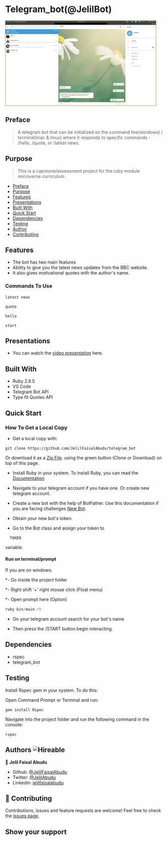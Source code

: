 # Telegram_bot(@JelilBot)

![screenshot](./images/tel_bot.gif)

## Preface

> A telegram bot that can be initialized on the command line(windows) / terminal(mac &amp; linux) where it responds to specific commands - /hello, /quote, or /latest news.

## Purpose

> This is a capstone/assessment project for the ruby module microverse curriculum .

- [Preface](#preface)
- [Purpose](#purpose)
- [Features](#features)
- [Presentations](#presentations)
- [Built With](#built-with)
- [Quick Start](#quick-start)
- [Dependencies](#dependencies)
- [Testing](#testing)
- [Author](#author)
- [Contributing](#contributing)

## Features

- The bot has two main features
- Ability to give you the latest news updates from the BBC website.
- It also gives motivational quotes with the author's name.

### Commands To Use

```console
latest news
```

```console
quote
```

```console
hello
```

 ```console
start
```

## Presentations

- You can watch the [video presentation](https://youtu.be/teb6WqpdRos) here.

## Built With

- Ruby 2.6.5
- VS Code
- Telegram Bot API
- Type fit Quotes API

## Quick Start

### How To Get a Local Copy

- Get  a local copy with:

```console
git clone https://github.com/JelilFaisalAbudu/telegram_bot
```

Or download it as a [Zip File](https://github.com/JelilFaisalAbudu/telegram_bot/archive/master.zip). using the green button (Clone or Download) on top of this page.

- Install Ruby in your system. To install Ruby, you can read the [Documentation](https://www.ruby-lang.org/en/documentation/installation/)

- Navigate to your telegram account if you have one. Or create new telegram account.
- Create a new bot with the help of BotFather. Use this documentation if you are facing challenges [New Bot](https://core.telegram.org/bots#6-botfather).
- Obtain your new bot's token.
- Go to the Bot class and assign your token to

```console
  TOKEN
```

variable.

#### Run on terminal/prompt

If you are on windows:

*- Go inside the project folder

*- Right shift '+' right mouse click (Float menu)

*- Open prompt here (Option)

```js
ruby bin/main.rb
```

- On your telegram account search for your bot's name

- Then press the /START button begin interacting.

## Dependencies

- rspec
- telegram_bot

## Testing

Install Rspec gem in your system. To do this:

Open Command Prompt or Terminal and run:

```console
gem install Rspec
```

Navigate into the project folder and run the following command in the console:

```console
rspec
```

## Authors ![Hireable](https://img.shields.io/badge/HIREABLE-YES-yellowgreen&?style=for-the-badge)

👤 **Jelil Faisal Abudu**

- Github: [@JelilFaisalAbudu](https://github.com/JelilFaisalAbudu)
- Twitter: [@JelilAbudu](https://twitter.com/jelilabudu)
- Linkedin: [jelilfaisalabudu](https://linkedin.com/in/jelilfaisalabudu)

## 🤝 Contributing

Contributions, issues and feature requests are welcome!
Feel free to check the [issues page](https://github.com/JelilFaisalAbudu/tic_tac_toe_game/issues).

## Show your support
